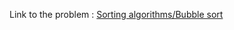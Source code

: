 Link to the problem : [Sorting algorithms/Bubble sort](https://www.rosettacode.org/wiki/Sorting_algorithms/Bubble_sort)
